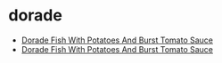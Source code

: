 # dorade

 * [Dorade Fish With Potatoes And Burst Tomato Sauce](../../index/d/dorade-fish-with-potatoes-and-burst-tomato-sauce.json)
 * [Dorade Fish With Potatoes And Burst Tomato Sauce](../../index/d/dorade-fish-with-potatoes-and-burst-tomato-sauce.json)
